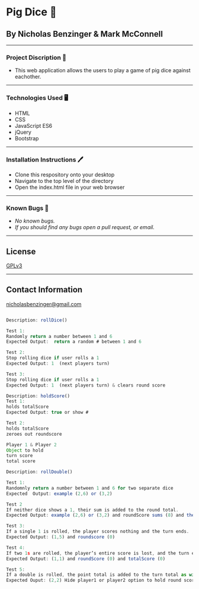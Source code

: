 # Pig Dice 👾

## By Nicholas Benzinger & Mark McConnell
_____________________________

### Project Discription 📖
  * This web application allows the users to play a game of pig dice against eachother. 
  
  _____________________________

### Technologies Used 🖥️

* HTML
* CSS
* JavaScript ES6
* jQuery
* Bootstrap

_______________________________

### Installation Instructions 🖊️

* Clone this respository onto your desktop
* Navigate to the top level of the directory
* Open the index.html file in your web browser
________________________________

### Known Bugs 🐛

* _No known bugs._
* _If you should find any bugs open a pull request, or email._
__________________________________

## License

[GPLv3](https://www.gnu.org/licenses/gpl-3.0.en.html)
__________________________________

## Contact Information
nicholasbenzinger@gmail.com




```javascript

Description: rollDice()

Test 1:
Randomly return a number between 1 and 6
Expected Output:  return a random # between 1 and 6

Test 2:
Stop rolling dice if user rolls a 1
Expected Output: 1  (next players turn)

Test 3:
Stop rolling dice if user rolls a 1
Expected Output: 1  (next players turn) & clears round score

Description: holdScore()
Test 1:
holds totalScore
Expected Output: true or show # 

Test 2:
holds totalScore
zeroes out roundscore

Player 1 & Player 2 
Object to hold 
turn score
total score

Description: rollDouble()

Test 1:
Randomnly return a number between 1 and 6 for two separate dice
Expected  Output: example (2,6) or (3,2)

Test 2
If neither dice shows a 1, their sum is added to the round total.
Expected Output: example (2,6) or (3,2) and roundScore sums (8) and then (13)

Test 3:
If a single 1 is rolled, the player scores nothing and the turn ends.
Expected Output: (1,5) and roundscore (0)

Test 4:
If two 1s are rolled, the player’s entire score is lost, and the turn ends.
Expected Output: (1,1) and roundScore (0) and totalScore (0)

Test 5:
If a double is rolled, the point total is added to the turn total as with any roll but the player is obligated to roll again (possible sub-variation of the two-dice game)
Expected Ouput: (2,2) Hide player1 or player2 option to hold round score 

```